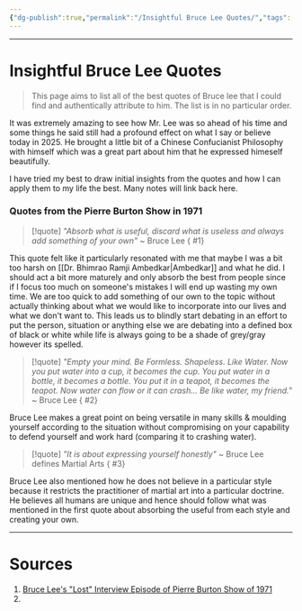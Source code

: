 ```yaml
---
{"dg-publish":true,"permalink":"/Insightful Bruce Lee Quotes/","tags":["Philosophy","Wisdom","WorldCulture"]}
---
```



---
# Insightful Bruce Lee Quotes
> This page aims to list all of the best quotes of Bruce lee that I could find and authentically attribute to him. The list is in no particular order.

It was extremely amazing to see how Mr. Lee was so ahead of his time and some things he said still had a profound effect on what I say or believe today in 2025.
He brought a little bit of a Chinese Confucianist Philosophy with himself which was a great part about him that he expressed himeself beautifully.

I have tried my best to draw initial insights from the quotes and how I can apply them to my life the best.
Many notes will link back here.

### Quotes from the Pierre Burton Show in 1971
>[!quote]
>*"Absorb what is useful, discard what is useless and always add something of your own"*
>~ Bruce Lee
{ #1}


This quote felt like it particularly resonated with me that maybe I was a bit too harsh on [[Dr. Bhimrao Ramji Ambedkar\|Ambedkar]] and what he did. I should act a bit more maturely and only absorb the best from people since if I focus too much on someone's mistakes I will end up wasting my own time. We are too quick to add something of our own to the topic without actually thinking about what we would like to incorporate into our lives and what we don't want to. This leads us to blindly start debating in an effort to put the person, situation or anything else we are debating into a defined box of black or white while life is always going to be a shade of grey/gray however its spelled.

> [!quote]
> *"Empty your mind. Be Formless. Shapeless. Like Water. Now you put water into a cup, it becomes the cup. You put water in a bottle, it becomes a bottle. You put it in a teapot, it becomes the teapot. Now water can flow or it can crash... Be like water, my friend."*
> ~ Bruce Lee
{ #2}


Bruce Lee makes a great point on being versatile in many skills & moulding yourself according to the situation without compromising on your capability to defend yourself and work hard (comparing it to crashing water).

> [!quote]
> *"It is about expressing yourself honestly"*
> ~ Bruce Lee defines Martial Arts
{ #3}


Bruce Lee also mentioned how he does not believe in a particular style because it restricts the practitioner of martial art into a particular doctrine. He believes all humans are unique and hence should follow what was mentioned in the first quote about absorbing the useful from each style and creating your own.

---
# Sources
1. [Bruce Lee's "Lost" Interview Episode of Pierre Burton Show of 1971](https://youtu.be/uk1lzkH-e4U?feature=shared)
2. 